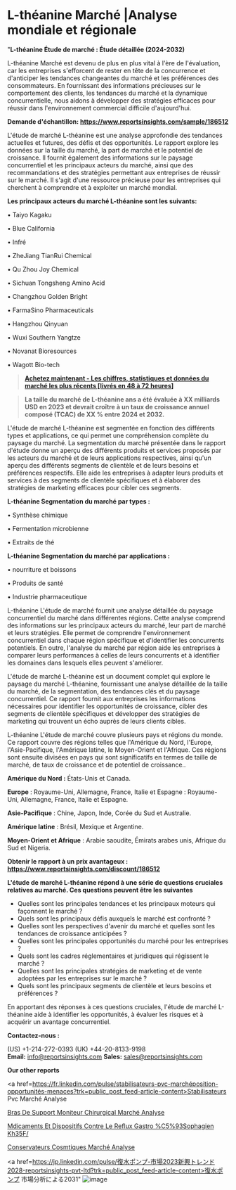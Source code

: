 # L-théanine Marché |Analyse mondiale et régionale

"<strong>L-théanine Étude de marché : Étude détaillée (2024-2032)</strong>

L-théanine Marché est devenu de plus en plus vital à l'ère de l'évaluation, car les entreprises s'efforcent de rester en tête de la concurrence et d'anticiper les tendances changeantes du marché et les préférences des consommateurs. En fournissant des informations précieuses sur le comportement des clients, les tendances du marché et la dynamique concurrentielle, nous aidons à développer des stratégies efficaces pour réussir dans l'environnement commercial difficile d'aujourd'hui.

<strong>Demande d'échantillon: <a href=https://www.reportsinsights.com/sample/186512>https://www.reportsinsights.com/sample/186512</a></strong>

L'étude de marché L-théanine est une analyse approfondie des tendances actuelles et futures, des défis et des opportunités. Le rapport explore les données sur la taille du marché, la part de marché et le potentiel de croissance. Il fournit également des informations sur le paysage concurrentiel et les principaux acteurs du marché, ainsi que des recommandations et des stratégies permettant aux entreprises de réussir sur le marché. Il s'agit d'une ressource précieuse pour les entreprises qui cherchent à comprendre et à exploiter un marché mondial.

<strong>Les principaux acteurs du marché L-théanine sont les suivants:</strong>

• Taiyo Kagaku

• Blue California

• Infré

• ZheJiang TianRui Chemical

• Qu Zhou Joy Chemical

• Sichuan Tongsheng Amino Acid

• Changzhou Golden Bright

• FarmaSino Pharmaceuticals

• Hangzhou Qinyuan

• Wuxi Southern Yangtze

• Novanat Bioresources

• Wagott Bio-tech
<blockquote><a href=https://www.reportsinsights.com/buynow/186512><span style=text-decoration: underline;><strong>Achetez maintenant - Les chiffres, statistiques et données du marché les plus récents [livrés en 48 à 72 heures]</strong></span></a></blockquote>
<blockquote><span style=text-decoration: underline;><strong>La taille du marché de L-théanine ans a été évaluée à XX milliards USD en 2023 et devrait croître à un taux de croissance annuel composé (TCAC) de XX % entre 2024 et 2032.</strong></span></blockquote>
L'étude de marché L-théanine est segmentée en fonction des différents types et applications, ce qui permet une compréhension complète du paysage du marché. La segmentation du marché présentée dans le rapport d'étude donne un aperçu des différents produits et services proposés par les acteurs du marché et de leurs applications respectives, ainsi qu'un aperçu des différents segments de clientèle et de leurs besoins et préférences respectifs. Elle aide les entreprises à adapter leurs produits et services à des segments de clientèle spécifiques et à élaborer des stratégies de marketing efficaces pour cibler ces segments.

<strong>L-théanine Segmentation du marché par types :</strong>

• Synthèse chimique

• Fermentation microbienne

• Extraits de thé

<strong>L-théanine Segmentation du marché par applications :</strong>

• nourriture et boissons

• Produits de santé

• Industrie pharmaceutique

L-théanine L'étude de marché fournit une analyse détaillée du paysage concurrentiel du marché dans différentes régions. Cette analyse comprend des informations sur les principaux acteurs du marché, leur part de marché et leurs stratégies. Elle permet de comprendre l'environnement concurrentiel dans chaque région spécifique et d'identifier les concurrents potentiels. En outre, l'analyse du marché par région aide les entreprises à comparer leurs performances à celles de leurs concurrents et à identifier les domaines dans lesquels elles peuvent s'améliorer.

L'étude de marché L-théanine est un document complet qui explore le paysage du marché L-théanine, fournissant une analyse détaillée de la taille du marché, de la segmentation, des tendances clés et du paysage concurrentiel. Ce rapport fournit aux entreprises les informations nécessaires pour identifier les opportunités de croissance, cibler des segments de clientèle spécifiques et développer des stratégies de marketing qui trouvent un écho auprès de leurs clients cibles.

L-théanine L'étude de marché couvre plusieurs pays et régions du monde. Ce rapport couvre des régions telles que l'Amérique du Nord, l'Europe, l'Asie-Pacifique, l'Amérique latine, le Moyen-Orient et l'Afrique. Ces régions sont ensuite divisées en pays qui sont significatifs en termes de taille de marché, de taux de croissance et de potentiel de croissance..

<strong>Amérique du Nord :</strong> États-Unis et Canada.

<strong>Europe</strong> : Royaume-Uni, Allemagne, France, Italie et Espagne : Royaume-Uni, Allemagne, France, Italie et Espagne.

<strong>Asie-Pacifique</strong> : Chine, Japon, Inde, Corée du Sud et Australie.

<strong>Amérique latine</strong> : Brésil, Mexique et Argentine.

<strong>Moyen-Orient et Afrique</strong> : Arabie saoudite, Émirats arabes unis, Afrique du Sud et Nigeria.

<strong>Obtenir le rapport à un prix avantageux : <a href=https://www.reportsinsights.com/discount/186512>https://www.reportsinsights.com/discount/186512</a></strong>

<strong>L'étude de marché L-théanine répond à une série de questions cruciales relatives au marché. Ces questions peuvent être les suivantes</strong>
<ul>
  <li>Quelles sont les principales tendances et les principaux moteurs qui façonnent le marché ?</li>
  <li>Quels sont les principaux défis auxquels le marché est confronté ?</li>
  <li>Quelles sont les perspectives d'avenir du marché et quelles sont les tendances de croissance anticipées ?</li>
  <li>Quelles sont les principales opportunités du marché pour les entreprises ?</li>
  <li>Quels sont les cadres réglementaires et juridiques qui régissent le marché ?</li>
  <li>Quelles sont les principales stratégies de marketing et de vente adoptées par les entreprises sur le marché ?</li>
  <li>Quels sont les principaux segments de clientèle et leurs besoins et préférences ?</li>
</ul>
En apportant des réponses à ces questions cruciales, l'étude de marché L-théanine aide à identifier les opportunités, à évaluer les risques et à acquérir un avantage concurrentiel.

<strong>Contactez-nous :</strong>

(US) +1-214-272-0393
(UK) +44-20-8133-9198
<strong>Email:</strong> <a>info@reportsinsights.com</a>
<strong>Sales:</strong> <a>sales@reportsinsights.com</a>

<strong>Our other reports</strong>

<a href=https://fr.linkedin.com/pulse/stabilisateurs-pvc-marchéposition-opportunités-menaces?trk=public_post_feed-article-content>Stabilisateurs Pvc Marché Analyse</a>

<a href=https://www.linkedin.com/pulse/bras-de-support-moniteur-chirurgical-march%C3%A9-chlxf/>Bras De Support Moniteur Chirurgical Marché Analyse</a>

<a href=https://www.linkedin.com/pulse/m%C3%A9dicaments-et-dispositifs-contre-le-reflux-gastro-%C5%93sophagien-kh35f/>Mdicaments Et Dispositifs Contre Le Reflux Gastro %C5%93Sophagien Kh35F/</a>

<a href=https://www.linkedin.com/pulse/conservateurs-cosm%C3%A9tiques-march%C3%A9-impact-hf8ef/>Conservateurs Cosmtiques Marché Analyse</a>

<a href=https://jp.linkedin.com/pulse/復水ポンプ-市場2023新興トレンド2028-reportsinsights-pvt-ltd?trk=public_post_feed-article-content>復水ポンプ 市場分析による2031</a>"
![image](https://github.com/daminid12/RImarketTech/assets/158430485/b89aeb6d-fcde-42af-af1d-7e3a85847322)
